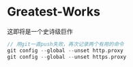 # Greatest-Works
这即将是一个史诗级巨作

```C++
// 用git一直push失败，再次记录两个有用的命令
git config --global --unset http.proxy 
git config --global --unset https.proxy 
```


